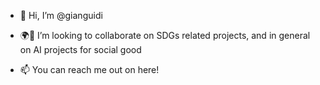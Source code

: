 - 👋 Hi, I’m @gianguidi

- 🌍🌱 I’m looking to collaborate on SDGs related projects, and in general on AI projects for social good 
- 📫 You can reach me out on here!

<!---
gianguidi/gianguidi is a ✨ special ✨ repository because its `README.md` (this file) appears on your GitHub profile.
You can click the Preview link to take a look at your changes.
--->

